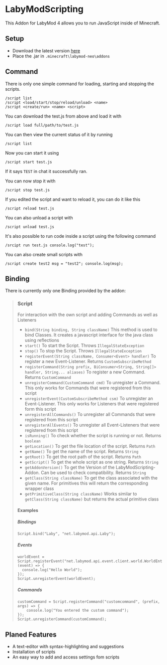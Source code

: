 # LabyModScripting
This Addon for LabyMod 4 allows you to run JavaScript inside of Minecraft.
## Setup
- Download the latest version [here](https://github.com/ErriicGit/LabyModScripting/releases/download/v1.0.1/LabyModScripting-v1.0.1.jar)
- Place the .jar in `.minecraft\labymod-neo\addons`
## Command
There is only one simple command for loading, starting and stopping the scripts.
```
/script list
/script <load/start/stop/reload/unload> <name>
/script <create/run> <name> <script>
```
You can download the test.js from above and load it with
```
/script load full/path/to/test.js
```
You can then view the current status of it by running
```
/script list
```
Now you can start it using
```
/script start test.js
```
If it says ```TEST``` in chat it successfully ran.

You can now stop it with
```
/script stop test.js
```
If you edited the script and want to reload it, you can do it like this
```
/script reload test.js
```
You can also unload a script with
```
/script unload test.js
```
It's also possible to run code inside a script using the following command
```
/srcipt run test.js console.log("test");
```
You can also create small scripts with
```
/script create test2 msg = "test2"; console.log(msg);
```
## Binding
There is currently only one Binding provided by the addon:
>### Script
> For interaction with the own script and adding Commands as well as Listeners
> - ``bind(String binding, String className)`` This method is used to bind Classes. It creates a javascript interface for the java class using reflections
> - ``start()`` To start the Script. Throws ``IllegalStateException``
> - ``stop()`` To stop the Script. Throws ``IllegalStateException``
> - ``registerEvent(String className, Consumer<Event> handler)`` To register a new Event-Listener. Returns ``CustomSubscribeMethod``
> - ``registerCommand(String prefix, BiConsumer<String, String[]> handler, String... aliases)`` To register a new Command. Returns ``CustomCommand``
> - ``unregisterCommand(CustomCommand cmd)`` To unregister a Command. This only works for Commands that were registered from this script
> - ``unregisterEvent(CustomSubscribeMethod csm)`` To unregister an Event-Listener. This only works for Listeners that were registered form this script
> - ``unregisterAllCommands()`` To unregister all Commands that were registered from this script
> - ``unregisterAllEvents()`` To unregister all Event-Listeners that were registered from this script
> - ``isRunning()`` To check whether the script is running or not. Returns ``boolean``
> - ``getLocation()`` To get the file location of the script. Returns ``Path``
> - ``getName()`` To get the name of the script. Returns ``String``
> - ``getRoot()`` To get the root path of the script. Returns ``Path``
> - ``getScript()`` To get the whole script as one string. Returns ``String``
> - ``getAddonVersion()`` To get the Version of the LabyModScripting-Addon. Can be used to check compatibility. Returns ``String``
> - ``getClass(String className)`` To get the class associated with the given name. For primitives this will return the corresponding wrapper class
> - ``getPrimitiveClass(String className)`` Works similar to ``getClass(String className)`` but returns the actual primitive class
> #### Examples
> ##### Bindings
> ```
> Script.bind("Laby", "net.labymod.api.Laby");
> ```
> ##### Events
> ```
> worldEvent = Script.registerEvent("net.labymod.api.event.client.world.WorldEnterEvent", (event) => {
>   console.log("Hello World");
> });
> Script.unregisterEvent(worldEvent);
> ```
> ##### Commands
> ```
> customCommand = Script.registerCommand("customcommand", (prefix, args) => {
>     console.log("You entered the custom command");
> });
> Script.unregisterCommand(customCommand);
> ```

## Planed Features
- A text-editor with syntax-highlighting and suggestions
- Installation of scripts
- An easy way to add and access settings fom scripts
